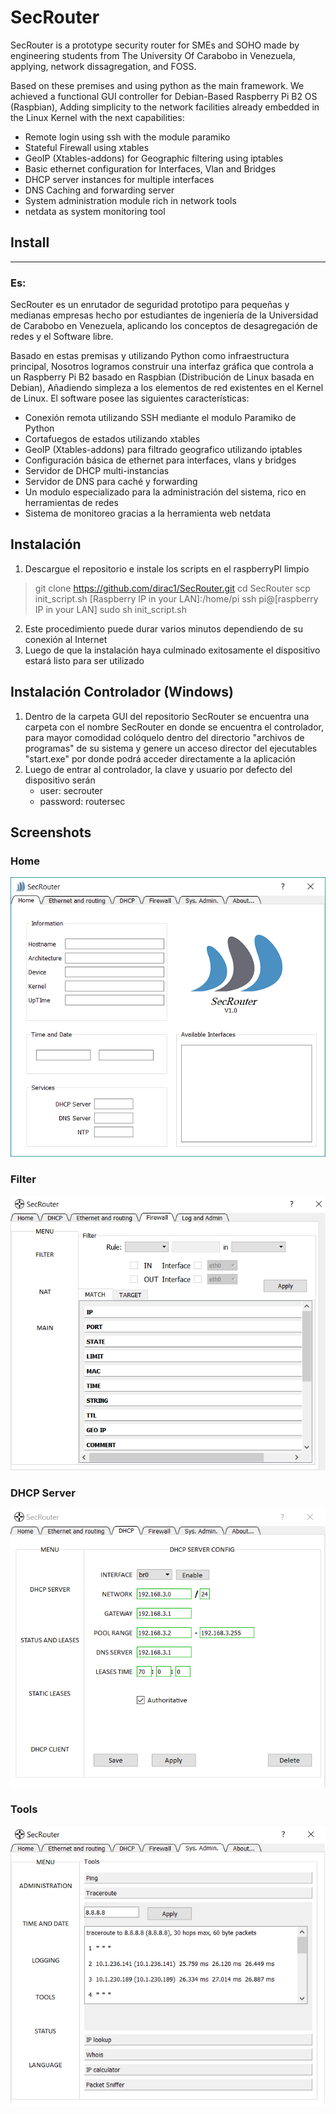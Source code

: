 SecRouter
=========

SecRouter is a prototype security router for SMEs and SOHO made by engineering students from The University Of Carabobo in Venezuela, applying, network dissagregation, and FOSS.

Based on these premises and using python as the main framework. We achieved a functional GUI controller for Debian-Based Raspberry Pi B2 OS (Raspbian), Adding simplicity to the network facilities already embedded in the Linux Kernel with the next capabilities:

* Remote login using ssh with the module paramiko
* Stateful Firewall using xtables
* GeoIP (Xtables-addons) for Geographic filtering using iptables
* Basic ethernet configuration for Interfaces, Vlan and Bridges
* DHCP server instances for multiple interfaces
* DNS Caching and forwarding server
* System administration module rich in network tools
* netdata as system monitoring tool

Install
-------



---
### Es:
SecRouter es un enrutador de seguridad prototipo para pequeñas y medianas empresas hecho por estudiantes de ingeniería de la Universidad de Carabobo en Venezuela, aplicando los conceptos de desagregación de redes y el Software libre.

Basado en estas premisas y utilizando Python como infraestructura principal, Nosotros logramos construir una interfaz gráfica que controla a un Raspberry Pi B2 basado en Raspbian (Distribución de Linux basada en Debian), Añadiendo simpleza a los elementos de red existentes en el Kernel de Linux. El software posee las siguientes características:
* Conexión remota utilizando SSH mediante el modulo Paramiko de Python
* Cortafuegos de estados utilizando xtables
* GeoIP (Xtables-addons) para filtrado geografico utilizando iptables
* Configuración básica de ethernet para interfaces, vlans y bridges
* Servidor de DHCP multi-instancias
* Servidor de DNS para caché y forwarding
* Un modulo especializado para la administración del sistema, rico en herramientas de redes
* Sistema de monitoreo gracias a la herramienta web netdata

Instalación
-----------
1. Descargue el repositorio e instale los scripts en el raspberryPI limpio
> git clone https://github.com/dirac1/SecRouter.git
> cd SecRouter
> scp init_script.sh \[Raspberry IP in your LAN\]:/home/pi
> ssh pi@\[raspberry IP in your LAN\]
> sudo sh init_script.sh
2. Este procedimiento puede durar varios minutos dependiendo de su conexión al Internet
3. Luego de que la instalación haya culminado exitosamente el dispositivo estará listo para ser utilizado

Instalación Controlador (Windows)
---------------------------------
1. Dentro de la carpeta GUI del repositorio SecRouter se encuentra una carpeta con el nombre SecRouter en donde se encuentra el controlador, para mayor comodidad colóquelo dentro del directorio "archivos de programas" de su sistema y genere un acceso director del ejecutables "start.exe" por donde podrá acceder directamente a la aplicación
2. Luego de entrar al controlador, la clave y usuario por defecto del dispositivo serán
	* user: secrouter
	* password: routersec

Screenshots
-----------
### Home
![home](https://raw.githubusercontent.com/dirac1/SecRouter/master/screenshots/home.png)
### Filter
![filter](https://raw.githubusercontent.com/dirac1/SecRouter/master/screenshots/filter.png)
### DHCP Server
![dhcp-server](https://raw.githubusercontent.com/dirac1/SecRouter/master/screenshots/dhcp-server.png)
### Tools
![tools](https://raw.githubusercontent.com/dirac1/SecRouter/master/screenshots/tools.png)
